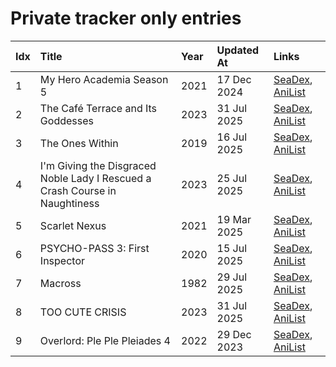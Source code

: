 # Private tracker only entries
| Idx | Title                                                                       | Year | Updated At  | Links                                                                              |
| :---| :---------------------------------------------------------------------------| :----| :-----------| :----------------------------------------------------------------------------------|
| 1   | My Hero Academia Season 5                                                   | 2021 | 17 Dec 2024 | [SeaDex](https://releases.moe/117193/), [AniList](https://anilist.co/anime/117193) |
| 2   | The Café Terrace and Its Goddesses                                          | 2023 | 31 Jul 2025 | [SeaDex](https://releases.moe/154412/), [AniList](https://anilist.co/anime/154412) |
| 3   | The Ones Within                                                             | 2019 | 16 Jul 2025 | [SeaDex](https://releases.moe/102926/), [AniList](https://anilist.co/anime/102926) |
| 4   | I'm Giving the Disgraced Noble Lady I Rescued a Crash Course in Naughtiness | 2023 | 25 Jul 2025 | [SeaDex](https://releases.moe/154214/), [AniList](https://anilist.co/anime/154214) |
| 5   | Scarlet Nexus                                                               | 2021 | 19 Mar 2025 | [SeaDex](https://releases.moe/131150/), [AniList](https://anilist.co/anime/131150) |
| 6   | PSYCHO-PASS 3: First Inspector                                              | 2020 | 15 Jul 2025 | [SeaDex](https://releases.moe/113917/), [AniList](https://anilist.co/anime/113917) |
| 7   | Macross                                                                     | 1982 | 29 Jul 2025 | [SeaDex](https://releases.moe/1088/), [AniList](https://anilist.co/anime/1088)     |
| 8   | TOO CUTE CRISIS                                                             | 2023 | 31 Jul 2025 | [SeaDex](https://releases.moe/155070/), [AniList](https://anilist.co/anime/155070) |
| 9   | Overlord: Ple Ple Pleiades 4                                                | 2022 | 29 Dec 2023 | [SeaDex](https://releases.moe/151898/), [AniList](https://anilist.co/anime/151898) |